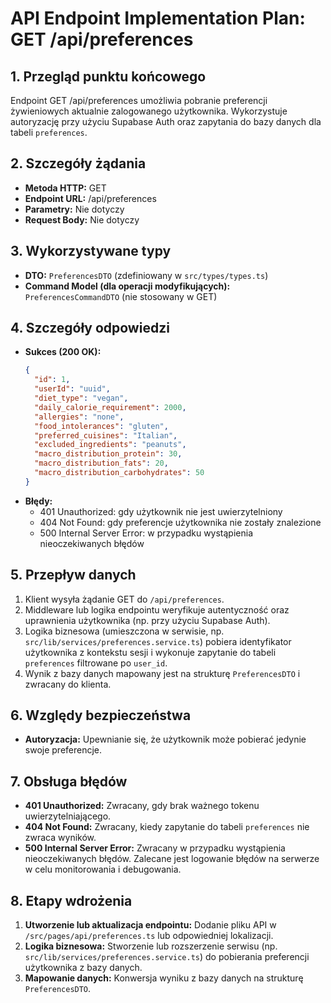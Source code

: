 # API Endpoint Implementation Plan: GET /api/preferences

## 1. Przegląd punktu końcowego
Endpoint GET /api/preferences umożliwia pobranie preferencji żywieniowych aktualnie zalogowanego użytkownika. Wykorzystuje autoryzację przy użyciu Supabase Auth oraz zapytania do bazy danych dla tabeli `preferences`.

## 2. Szczegóły żądania
- **Metoda HTTP:** GET
- **Endpoint URL:** /api/preferences
- **Parametry:** Nie dotyczy
- **Request Body:** Nie dotyczy

## 3. Wykorzystywane typy
- **DTO:** `PreferencesDTO` (zdefiniowany w `src/types/types.ts`)
- **Command Model (dla operacji modyfikujących):** `PreferencesCommandDTO` (nie stosowany w GET)

## 4. Szczegóły odpowiedzi
- **Sukces (200 OK):**
  ```json
  {
    "id": 1,
    "userId": "uuid",
    "diet_type": "vegan",
    "daily_calorie_requirement": 2000,
    "allergies": "none",
    "food_intolerances": "gluten",
    "preferred_cuisines": "Italian",
    "excluded_ingredients": "peanuts",
    "macro_distribution_protein": 30,
    "macro_distribution_fats": 20,
    "macro_distribution_carbohydrates": 50
  }
  ```
- **Błędy:**
  - 401 Unauthorized: gdy użytkownik nie jest uwierzytelniony
  - 404 Not Found: gdy preferencje użytkownika nie zostały znalezione
  - 500 Internal Server Error: w przypadku wystąpienia nieoczekiwanych błędów

## 5. Przepływ danych
1. Klient wysyła żądanie GET do `/api/preferences`.
2. Middleware lub logika endpointu weryfikuje autentyczność oraz uprawnienia użytkownika (np. przy użyciu Supabase Auth).
3. Logika biznesowa (umieszczona w serwisie, np. `src/lib/services/preferences.service.ts`) pobiera identyfikator użytkownika z kontekstu sesji i wykonuje zapytanie do tabeli `preferences` filtrowane po `user_id`.
4. Wynik z bazy danych mapowany jest na strukturę `PreferencesDTO` i zwracany do klienta.

## 6. Względy bezpieczeństwa
- **Autoryzacja:** Upewnianie się, że użytkownik może pobierać jedynie swoje preferencje.

## 7. Obsługa błędów
- **401 Unauthorized:** Zwracany, gdy brak ważnego tokenu uwierzytelniającego.
- **404 Not Found:** Zwracany, kiedy zapytanie do tabeli `preferences` nie zwraca wyników.
- **500 Internal Server Error:** Zwracany w przypadku wystąpienia nieoczekiwanych błędów. Zalecane jest logowanie błędów na serwerze w celu monitorowania i debugowania.


## 8. Etapy wdrożenia
1. **Utworzenie lub aktualizacja endpointu:** Dodanie pliku API w `/src/pages/api/preferences.ts` lub odpowiedniej lokalizacji.
2. **Logika biznesowa:** Stworzenie lub rozszerzenie serwisu (np. `src/lib/services/preferences.service.ts`) do pobierania preferencji użytkownika z bazy danych.
3. **Mapowanie danych:** Konwersja wyniku z bazy danych na strukturę `PreferencesDTO`.
